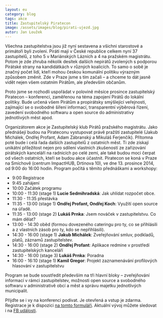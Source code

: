```yaml
---
layout: eu
category: blog
tags: akce
title: Zastupitelský Piratecon
image: /assets/images/blog/pirati-ujezd.jpg
autor: Jan Loužek
---
```


Všechna zastupitelstva jsou již nyní sestavena a všichni starostové a primátoři byli zvoleni. Piráti mají v České republice celkem nyní 37 zastupitelů, z toho 5 v Mariánských Lázních a 4 na pražském magistrátu. Potom je zde zhruba několik desítek dalších nepirátů zvolených s podporou Pirátské strany na kandidátkách v různých koalicích. To samo o sobě je značný počet lidí, kteří mohou českou komunální politiku výrazným způsobem změnit. Zde v Praze jsme s tím začali – a chceme to dát jasně vidět nejen všem ostatním Pirátům, ale především občanům.

Proto jsme se rozhodli uspořádat v polovině měsíce prosince zastupitelský Piratecon – konferenci, zaměřenou na téma zapojení Pirátů do lokální politiky. Bude určená všem Pirátům a propirátsky smýšlející veřejnosti, zajímající se o svobodné šíření informací, transparentní výběrová řízení, zavedení svobodného softwaru a open source do administrativy jednotlivých měst apod. 

Organizátorem akce je Zastupitelský klub Pirátů pražského magistrátu. Jako přednášejí budou na Pirateconu vystupovat právě pražští zastupitelé (Jakub Michálek, Ondřej Profant, Adam Zábranský a Mikuláš Ferjenčík). Přítomna poté bude i celá řada dalších zastupitelů z ostatních měst. Ti zde získají unikátní příležitost nejen pro sdílení vlastních zkušeností ze zařizování pirátských kanceláří na radnicích po celé zemi, ale také budou moci čerpat od všech ostatních, kteří se budou akce účastnit. Piratecon se koná v Praze na Smíchově (centrum ImpactHUB, Drtinova 10), ve dne 13. prosince 2014, od 9:00 do 16:00 hodin. Program počítá s těmito přednáškami a workshopy: 

* 9:00 Registrace
* 9:45 zahájení
* 10:00 Začátek programu
* 10:00 - 11:30 (stage 1) **Lucie Sedmihradská**: Jak uhlídat rozpočet obce.
* 11:30 - 11:35 přestávka
* 11:35 - 13:00 (stage 1) **Ondřej Profant, Ondřej Koch**: Využití open source na úřadě.
* 11:35 - 13:00 (stage 2) **Lukáš Prnka**: Jsem nováček v zastupitelstvu. Co mám dělat? 
* 13:00 - 14:30 oběd (formou dovezeného cateringu pro ty, co se přihlásili a z vlastních zásob pro ty, kdo se nepřihlásili).
* 14:30 - 16:00 (stage 1) **Jakub Michálek**: Zveřejňování smluv, podkladů, platů, záznamů zastupitelstev.
* 14:30 - 16:00 (stage 2) **Ondřej Profant**: Aplikace redmine v prostředí zastupitelských kanceláří
* 14:30 - 16:00 (stage 3) **Lukáš Prnka**: Poradna
* 16:00 - 16:10 (stage 1) **Kamil Gregor**: Projekt zaznamenávání profilových hlasování v zastupitelstvu

Program se bude soustředit především na tři hlavní bloky – zveřejňování informací v rámci zastupitelstev, možnosti open source a svobodného softwaru v administrativě obcí a měst a správu majetku jednotlivých municipalit.

Přijďte se i vy na konferenci podívat. Je otevřená a vstup je zdarma. Registrace je k dispozici [na tomto formuláři](http://bit.ly/1zMbAyR). Aktuální vývoj můžete sledovat i na [FB události](https://www.facebook.com/events/1575533702676558/).
